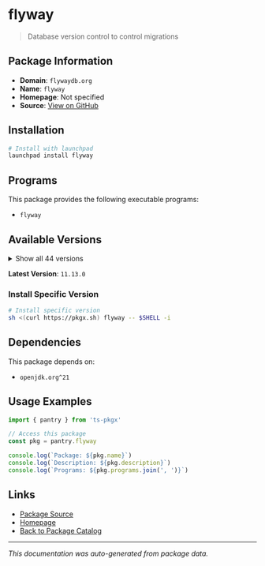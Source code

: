 # flyway

> Database version control to control migrations

## Package Information

- **Domain**: `flywaydb.org`
- **Name**: `flyway`
- **Homepage**: Not specified
- **Source**: [View on GitHub](https://github.com/pkgxdev/pantry/tree/main/projects/flywaydb.org/package.yml)

## Installation

```bash
# Install with launchpad
launchpad install flyway
```

## Programs

This package provides the following executable programs:

- `flyway`

## Available Versions

<details>
<summary>Show all 44 versions</summary>

- `11.13.0`, `11.12.0`, `11.11.2`, `11.8.2`, `11.8.1`
- `11.8.0`, `11.7.2`, `11.7.1`, `11.7.0`, `11.6.0`
- `11.5.0`, `11.4.1`, `11.4.0`, `11.3.4`, `11.3.3`
- `11.3.2`, `11.3.1`, `11.3.0`, `11.2.0`, `11.1.1`
- `11.1.0`, `11.0.1`, `11.0.0`, `10.22.0`, `10.21.0`
- `10.20.1`, `10.20.0`, `10.19.0`, `10.18.2`, `10.18.1`
- `10.18.0`, `10.17.3`, `10.17.2`, `10.17.1`, `10.17.0`
- `10.16.0`, `10.15.2`, `10.15.0`, `10.14.0`, `10.13.0`
- `10.12.0`, `10.11.1`, `10.11.0`, `10.10.0`

</details>

**Latest Version**: `11.13.0`

### Install Specific Version

```bash
# Install specific version
sh <(curl https://pkgx.sh) flyway -- $SHELL -i
```

## Dependencies

This package depends on:

- `openjdk.org^21`

## Usage Examples

```typescript
import { pantry } from 'ts-pkgx'

// Access this package
const pkg = pantry.flyway

console.log(`Package: ${pkg.name}`)
console.log(`Description: ${pkg.description}`)
console.log(`Programs: ${pkg.programs.join(', ')}`)
```

## Links

- [Package Source](https://github.com/pkgxdev/pantry/tree/main/projects/flywaydb.org/package.yml)
- [Homepage](#)
- [Back to Package Catalog](../../package-catalog.md)

---

*This documentation was auto-generated from package data.*
